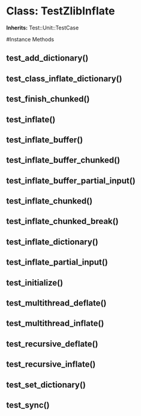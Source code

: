 # Class: TestZlibInflate
**Inherits:** Test::Unit::TestCase
    




#Instance Methods
## test_add_dictionary() [](#method-i-test_add_dictionary)

## test_class_inflate_dictionary() [](#method-i-test_class_inflate_dictionary)

## test_finish_chunked() [](#method-i-test_finish_chunked)

## test_inflate() [](#method-i-test_inflate)

## test_inflate_buffer() [](#method-i-test_inflate_buffer)

## test_inflate_buffer_chunked() [](#method-i-test_inflate_buffer_chunked)

## test_inflate_buffer_partial_input() [](#method-i-test_inflate_buffer_partial_input)

## test_inflate_chunked() [](#method-i-test_inflate_chunked)

## test_inflate_chunked_break() [](#method-i-test_inflate_chunked_break)

## test_inflate_dictionary() [](#method-i-test_inflate_dictionary)

## test_inflate_partial_input() [](#method-i-test_inflate_partial_input)

## test_initialize() [](#method-i-test_initialize)

## test_multithread_deflate() [](#method-i-test_multithread_deflate)

## test_multithread_inflate() [](#method-i-test_multithread_inflate)

## test_recursive_deflate() [](#method-i-test_recursive_deflate)

## test_recursive_inflate() [](#method-i-test_recursive_inflate)

## test_set_dictionary() [](#method-i-test_set_dictionary)

## test_sync() [](#method-i-test_sync)

